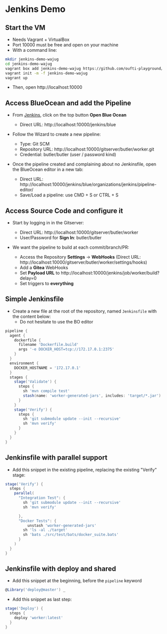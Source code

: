 
# Jenkins Demo

## Start the VM

* Needs Vagrant + VirtualBox
* Port 10000 must be free and open on your machine
* With a command line:

```bash
mkdir jenkins-demo-wajug
cd jenkins-demo-wajug
vagrant box add jenkins-demo-wajug https://github.com/oufti-playground/lab-vm/releases/download/1.0.0/jenkins-lab-demo.box
vagrant init -m -f jenkins-demo-wajug
vagrant up
```

* Then, open http://localhost:10000

## Access BlueOcean and add the Pipeline

* From [Jenkins](http://localhost:10000/jenkins), click on the top button **Open Blue Ocean**
  -  Direct URL: http://localhost:10000/jenkins/blue

* Follow the Wizard to create a new pipeline:
  - Type: Git SCM
  - Repository URL: http://localhost:10000/gitserver/butler/worker.git
  - Credential: butler/butler (user / password kind)

* Once the pipeline created and complaining
about no Jenkinsfile, open the BlueOcean editor in a new tab:
  - Direct URL: http://localhost:10000/jenkins/blue/organizations/jenkins/pipeline-editor/
  - Save/Load a pipeline: use CMD + S or CTRL + S

## Access Source Code and configure it

* Start by logging in in the Gitserver:
  - Direct URL: http://localhost:10000/gitserver/butler/worker
  - User/Password for **Sign In**: butler/butler

* We want the pipeline to build at each commit/branch/PR:
  - Access the Repository **Settings** -> **WebHooks** (Direct URL: http://localhost:10000/gitserver/butler/worker/settings/hooks)
  - Add a **Gitea** WebHooks
  - Set **Payload URL** to  http://localhost:10000/jenkins/job/worker/build?delay=0
  - Set triggers to **everything**

## Simple Jenkinsfile

* Create a new file at the root of the repository, named `Jenkinsfile` with the content below:
  - Do not hesitate to use the BO editor

```groovy
pipeline {
  agent {
    dockerfile {
      filename 'Dockerfile.build'
      args '-e DOCKER_HOST=tcp://172.17.0.1:2375'
    }
  }
  environment {
    DOCKER_HOSTNAME = '172.17.0.1'
  }
  stages {
    stage('Validate') {
      steps {
        sh 'mvn compile test'
        stash(name: 'worker-generated-jars', includes: 'target/*.jar')
      }
    }
    stage('Verify') {
      steps {
        sh 'git submodule update --init --recursive'
        sh 'mvn verify'
      }
    }
  }
}
```

## Jenkinsfile with parallel support

* Add this snippet in the existing pipeline,
replacing the existing "Verify" stage:

```groovy
stage('Verify') {
  steps {
    parallel(
      "Integration Test": {
        sh 'git submodule update --init --recursive'
        sh 'mvn verify'

      },
      "Docker Tests": {
	      unstash 'worker-generated-jars'
        sh 'ls -al ./target'
        sh 'bats ./src/test/bats/docker_suite.bats'
      }
    )
  }
}
```

## Jenkinsfile with deploy and shared

* Add this snippet at the beginning, before the `pipeline` keyword

```groovy
@Library('deploy@master') _
```

* Add this snippet as last step:
```groovy
stage('Deploy') {
  steps {
    deploy 'worker:latest'
  }
}
```
